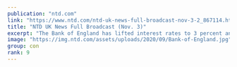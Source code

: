 ```yaml
---
publication: "ntd.com"
link: "https://www.ntd.com/ntd-uk-news-full-broadcast-nov-3-2_867114.html"
title: "NTD UK News Full Broadcast (Nov. 3)"
excerpt: "The Bank of England has lifted interest rates to 3 percent and warns the UK could be on course ..."
image: "https://img.ntd.com/assets/uploads/2020/09/Bank-of-England.jpg"
group: con
rank: 9
---
```

